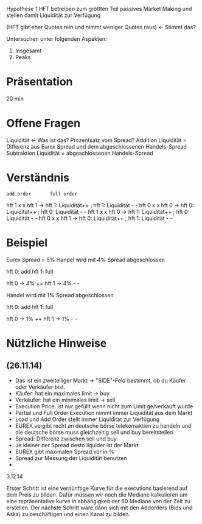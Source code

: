 Hypothese 1
HFT betreiben zum größten Teil passives Market Making und stellen damit Liquidität zur Verfügung

(HFT gibt eher Quotes rein und nimmt weniger Quotes raus) <- Stimmt das?

Untersuchen unter folgenden Aspekten:
1. Insgesamt
2. Peaks

# Präsentation
20 min

# Offene Fragen
Liquidität <- Was ist das? Prozentsatz vom Spread?
Addition Liquidität = Differenz aus Eurex Spread und dem abgeschlossenen Handels-Spread
Subtraktion Liquidität = abgeschlossenen Handels-Spread

# Verständnis

	add order		full order
hft 1 		x			x			hft 1  	-> hft 1: Liquidität++ ; hft 1: Liquidität - -
hft 0 		x			x			hft 0  	-> hft 0: Liquidität++ ; hft 0: Liquidität - -
hft 1 		x			x			hft 0  	-> hft 1: Liquidität++ ; hft 0: Liquidität - -
hft 0 		x			x			hft 1  	-> hft 0: Liquidität++ ; hft 1: Liquidität - -


# Beispiel

Eurex Spread = 5%
Handel wird mit 4% Spread abgeschlossen

hft 0: add		hft 1: full

hft 0 -> 4% ++
hft 1 -> 4% - -

Handel wird mit 1% Spread abgeschlossen

hft 0: add		hft 1: full

hft 0 -> 1% ++
hft 1 -> 1% - -


# Nützliche Hinweise
## (26.11.14)
* Das ist ein zweiteiliger Markt -> "SIDE"-Feld bestimmt, ob du Käufer oder Verkäufer bist.
* Käufer: hat ein maximales limit -> buy
* Verkäufer: hat ein minimales limit -> sell
* Execution Price: ist nur gefüllt wenn nicht zum Limit ge/verkauft wurde
* Partial und Full Order Execution nimmt immer Liquidität aus dem Markt
* Load und Add Order stellt immer Liquidität zur Verfügung
* EUREX vergibt recht an deutsche börse telekomaktien zu handeln und die deutsche börse muss gleichzeitig sell und buy bereitstellen 
* Spread: Differenz zwischen sell und buy
* Je kleiner der Spread desto liquider ist der Markt
* EUREX gibt maximalen Spread vor in %
* Spread zur Messung der Liquidität benutzen
* 
3.12.14

Erster Schritt ist eine vernünftige Kurve für die executions basierend auf dem Preis zu bilden.
Dafür müssen wir noch die Mediane kalkulieren um eine repräsentative kurve in abhängigkeit der 60 Mediane von der Zeit zu erstellen. 
Der nächste Schritt wäre dann sich mit den Addorders (Bids und Asks) zu beschäftigen und einen Kanal zu bilden.

